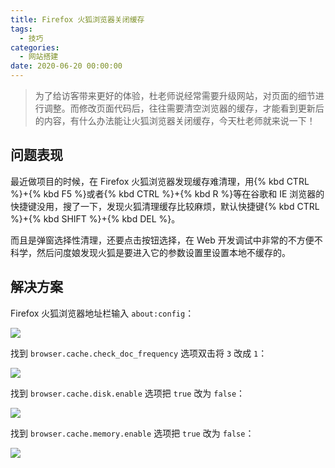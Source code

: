 ```yaml
---
title: Firefox 火狐浏览器关闭缓存
tags:
  - 技巧
categories:
  - 网站搭建
date: 2020-06-20 00:00:00
---
```


> 为了给访客带来更好的体验，杜老师说经常需要升级网站，对页面的细节进行调整。而修改页面代码后，往往需要清空浏览器的缓存，才能看到更新后的内容，有什么办法能让火狐浏览器关闭缓存，今天杜老师就来说一下！

<!-- more -->

## 问题表现

最近做项目的时候，在 Firefox 火狐浏览器发现缓存难清理，用{% kbd CTRL %}+{% kbd F5 %}或者{% kbd CTRL %}+{% kbd R %}等在谷歌和 IE 浏览器的快捷键没用，搜了一下，发现火狐清理缓存比较麻烦，默认快捷键{% kbd CTRL %}+{% kbd SHIFT %}+{% kbd DEL %}。

而且是弹窗选择性清理，还要点击按钮选择，在 Web 开发调试中非常的不方便不科学，然后问度娘发现火狐是要进入它的参数设置里设置本地不缓存的。

## 解决方案

Firefox 火狐浏览器地址栏输入 `about:config`：

![](https://cdn.dusays.com/2020/06/233-1.jpg)

找到 `browser.cache.check_doc_frequency` 选项双击将 `3` 改成 `1`：

![](https://cdn.dusays.com/2020/06/233-2.jpg)

找到 `browser.cache.disk.enable` 选项把 `true` 改为 `false`：

![](https://cdn.dusays.com/2020/06/233-3.jpg)

找到 `browser.cache.memory.enable` 选项把 `true` 改为 `false`：

![](https://cdn.dusays.com/2020/06/233-4.jpg)
